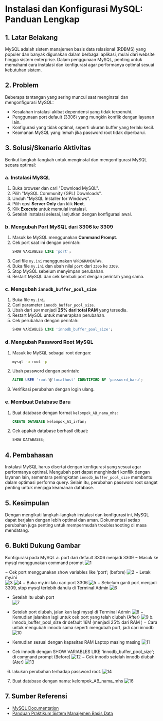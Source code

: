 # Instalasi dan Konfigurasi MySQL: Panduan Lengkap

## 1. Latar Belakang
MySQL adalah sistem manajemen basis data relasional (RDBMS) yang populer dan banyak digunakan dalam berbagai aplikasi, mulai dari website hingga sistem enterprise. Dalam penggunaan MySQL, penting untuk memahami cara instalasi dan konfigurasi agar performanya optimal sesuai kebutuhan sistem.

## 2. Problem
Beberapa tantangan yang sering muncul saat menginstal dan mengonfigurasi MySQL:
- Kesalahan instalasi akibat dependensi yang tidak terpenuhi.
- Penggunaan port default (3306) yang mungkin konflik dengan layanan lain.
- Konfigurasi yang tidak optimal, seperti ukuran buffer yang terlalu kecil.
- Keamanan MySQL yang lemah jika password root tidak diperbarui.

## 3. Solusi/Skenario Aktivitas
Berikut langkah-langkah untuk menginstal dan mengonfigurasi MySQL secara optimal:

### a. Instalasi MySQL
1. Buka browser dan cari "Download MySQL".
2. Pilih "MySQL Community (GPL) Downloads".
3. Unduh "MySQL Installer for Windows".
4. Pilih opsi **Server Only** dan klik **Next**.
5. Klik **Execute** untuk memulai instalasi.
6. Setelah instalasi selesai, lanjutkan dengan konfigurasi awal.

### b. Mengubah Port MySQL dari 3306 ke 3309
1. Masuk ke MySQL menggunakan **Command Prompt**.
2. Cek port saat ini dengan perintah:
   ```sql
   SHOW VARIABLES LIKE 'port';
   ```
3. Cari file `my.ini` menggunakan `%PROGRAMDATA%`.
4. Buka file `my.ini` dan ubah nilai `port` dari `3306` ke `3309`.
5. Stop MySQL sebelum menyimpan perubahan.
6. Restart MySQL dan cek kembali port dengan perintah yang sama.

### c. Mengubah `innodb_buffer_pool_size`
1. Buka file `my.ini`.
2. Cari parameter `innodb_buffer_pool_size`.
3. Ubah dari `16M` menjadi **25% dari total RAM** yang tersedia.
4. Restart MySQL untuk menerapkan perubahan.
5. Cek perubahan dengan perintah:
   ```sql
   SHOW VARIABLES LIKE 'innodb_buffer_pool_size';
   ```

### d. Mengubah Password Root MySQL
1. Masuk ke MySQL sebagai root dengan:
   ```sh
   mysql -u root -p
   ```
2. Ubah password dengan perintah:
   ```sql
   ALTER USER 'root'@'localhost' IDENTIFIED BY 'password_baru';
   ```
3. Verifikasi perubahan dengan login ulang.

### e. Membuat Database Baru
1. Buat database dengan format `kelompok_AB_nama_mhs`:
   ```sql
   CREATE DATABASE kelompok_A1_irfan;
   ```
2. Cek apakah database berhasil dibuat:
   ```sql
   SHOW DATABASES;
   ```

## 4. Pembahasan
Instalasi MySQL harus disertai dengan konfigurasi yang sesuai agar performanya optimal. Mengubah port dapat menghindari konflik dengan layanan lain, sementara peningkatan `innodb_buffer_pool_size` membantu dalam optimasi performa query. Selain itu, perubahan password root sangat penting untuk menjaga keamanan database.

## 5. Kesimpulan
Dengan mengikuti langkah-langkah instalasi dan konfigurasi ini, MySQL dapat berjalan dengan lebih optimal dan aman. Dokumentasi setiap perubahan juga penting untuk mempermudah troubleshooting di masa mendatang.

## 6. Bukti Dukung Gambar
Konfigurasi pada MySQL
a.   port dari default 3306 menjadi 3309
−    Masuk ke mysql menggunakan command prompt
 ![1](https://github.com/user-attachments/assets/20fbd5c4-c540-46a9-8e60-5dee0951794f)
 
−    Cek port menggunakan show variables like ‘port’; (before)
  ![2](https://github.com/user-attachments/assets/10922aba-44ce-4ab0-b92d-89b46606a087)
−    Letak my.ini <br>
 ![3](https://github.com/user-attachments/assets/0b789dc6-2d36-4daf-a87a-fd902257d9e5)
 ![4](https://github.com/user-attachments/assets/cc725e18-cf02-431a-af92-3e137771b343)
−    Buka my.ini lalu cari port 3306
![5](https://github.com/user-attachments/assets/92f3843c-f991-4e66-afec-729c44660893)
−    Sebelum ganti port menjadi 3309, stop mysql terlebih dahulu di Terminal
Admin
![6](https://github.com/user-attachments/assets/9bd5a205-0040-4436-82d6-e904b70b40a8)
- Setelah itu ubah port <br>
![7](https://github.com/user-attachments/assets/9a4ff273-7774-4838-9e57-3b53f20a1cae)
-    Setelah port diubah, jalan kan lagi mysql di Terminal Admin
![8](https://github.com/user-attachments/assets/48893f4b-9ae9-4784-b81e-bdeba06f0060)
−    Kemudian jalankan lagi untuk cek port yang telah diubah (After)
![9](https://github.com/user-attachments/assets/91f199f8-6ffa-492c-be65-782ba3173c20)
b.   innodb_buffer_pool_size dr default 16M (menjadi 25% dari RAM )
−    Cara untuk mengubah innodb sama seperti mengubah port, jadi cari innodb
 ![10](https://github.com/user-attachments/assets/fa944ad9-f4c0-4fae-95a3-502b8997bbe3)

-  Kemudian sesuai dengan kapasitas RAM Laptop masing masing
   ![11](https://github.com/user-attachments/assets/b2615da0-1d2f-42c6-bfaf-bc1eaf4064f4)

-	Cek innodb dengan SHOW VARIABLES LIKE 'innodb_buffer_pool_size'; di command prompt (Before)
![12](https://github.com/user-attachments/assets/e7ec9c2b-0526-4b91-bbf0-146eb5e86605)
−    Cek innodb setelah innodb diubah (Ater)
![13](https://github.com/user-attachments/assets/d6cee0c2-9e75-411c-86ae-d99c8c14420d)

6.   lakukan perubahan terhadap password root.
![14](https://github.com/user-attachments/assets/6256e2dc-5a58-44d4-bc9c-95054d333fec)

7.   Buat database dengan nama: kelompok_AB_nama_mhs
![16](https://github.com/user-attachments/assets/2a302a12-7ee9-4f9a-bd82-406581c599da)

## 7. Sumber Referensi
- [MySQL Documentation](https://dev.mysql.com/doc/)
- [Panduan Praktikum Sistem Manajemen Basis Data](https://drive.google.com/file/d/1E1SBJXj0sZxMpt6FOjliDfrdSAc26y47/view?usp=sharing)

